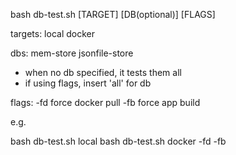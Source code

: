 bash db-test.sh [TARGET] [DB(optional)] [FLAGS]

targets:
  local
  docker

dbs:
  mem-store
  jsonfile-store
* when no db specified, it tests them all
* if using flags, insert 'all' for db

flags:
  -fd         force docker pull
  -fb         force app build

  e.g.

  bash db-test.sh local 
  bash db-test.sh docker -fd -fb